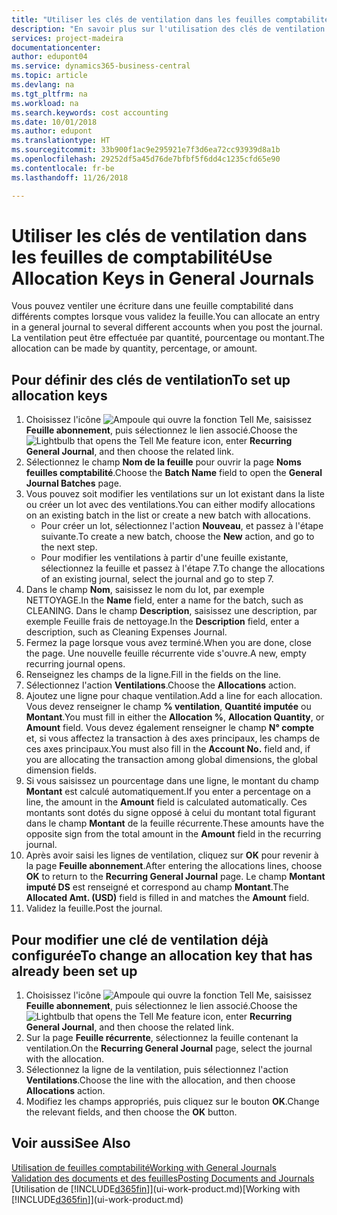 ```yaml
---
title: "Utiliser les clés de ventilation dans les feuilles comptabilité | Microsoft Docs"
description: "En savoir plus sur l'utilisation des clés de ventilation dans les feuilles."
services: project-madeira
documentationcenter: 
author: edupont04
ms.service: dynamics365-business-central
ms.topic: article
ms.devlang: na
ms.tgt_pltfrm: na
ms.workload: na
ms.search.keywords: cost accounting
ms.date: 10/01/2018
ms.author: edupont
ms.translationtype: HT
ms.sourcegitcommit: 33b900f1ac9e295921e7f3d6ea72cc93939d8a1b
ms.openlocfilehash: 29252df5a45d76de7bfbf5f6dd4c1235cfd65e90
ms.contentlocale: fr-be
ms.lasthandoff: 11/26/2018

---
```

# <a name="use-allocation-keys-in-general-journals"></a><span data-ttu-id="41a92-103">Utiliser les clés de ventilation dans les feuilles de comptabilité</span><span class="sxs-lookup"><span data-stu-id="41a92-103">Use Allocation Keys in General Journals</span></span>
<span data-ttu-id="41a92-104">Vous pouvez ventiler une écriture dans une feuille comptabilité dans différents comptes lorsque vous validez la feuille.</span><span class="sxs-lookup"><span data-stu-id="41a92-104">You can allocate an entry in a general journal to several different accounts when you post the journal.</span></span> <span data-ttu-id="41a92-105">La ventilation peut être effectuée par quantité, pourcentage ou montant.</span><span class="sxs-lookup"><span data-stu-id="41a92-105">The allocation can be made by quantity, percentage, or amount.</span></span>

## <a name="to-set-up-allocation-keys"></a><span data-ttu-id="41a92-106">Pour définir des clés de ventilation</span><span class="sxs-lookup"><span data-stu-id="41a92-106">To set up allocation keys</span></span>
1. <span data-ttu-id="41a92-107">Choisissez l'icône ![Ampoule qui ouvre la fonction Tell Me](media/ui-search/search_small.png "Dites-moi ce que vous voulez faire"), saisissez **Feuille abonnement**, puis sélectionnez le lien associé.</span><span class="sxs-lookup"><span data-stu-id="41a92-107">Choose the ![Lightbulb that opens the Tell Me feature](media/ui-search/search_small.png "Tell me what you want to do") icon, enter **Recurring General Journal**, and then choose the related link.</span></span>
2. <span data-ttu-id="41a92-108">Sélectionnez le champ **Nom de la feuille** pour ouvrir la page **Noms feuilles comptabilité**.</span><span class="sxs-lookup"><span data-stu-id="41a92-108">Choose the **Batch Name** field to open the **General Journal Batches** page.</span></span>
3. <span data-ttu-id="41a92-109">Vous pouvez soit modifier les ventilations sur un lot existant dans la liste ou créer un lot avec des ventilations.</span><span class="sxs-lookup"><span data-stu-id="41a92-109">You can either modify allocations on an existing batch in the list or create a new batch with allocations.</span></span>
   * <span data-ttu-id="41a92-110">Pour créer un lot, sélectionnez l'action **Nouveau**, et passez à l'étape suivante.</span><span class="sxs-lookup"><span data-stu-id="41a92-110">To create a new batch, choose the **New** action, and go to the next step.</span></span>
   * <span data-ttu-id="41a92-111">Pour modifier les ventilations à partir d'une feuille existante, sélectionnez la feuille et passez à l'étape 7.</span><span class="sxs-lookup"><span data-stu-id="41a92-111">To change the allocations of an existing journal, select the journal and go to step 7.</span></span>    
4. <span data-ttu-id="41a92-112">Dans le champ **Nom**, saisissez le nom du lot, par exemple NETTOYAGE.</span><span class="sxs-lookup"><span data-stu-id="41a92-112">In the **Name** field, enter a name for the batch, such as CLEANING.</span></span> <span data-ttu-id="41a92-113">Dans le champ **Description**, saisissez une description, par exemple Feuille frais de nettoyage.</span><span class="sxs-lookup"><span data-stu-id="41a92-113">In the **Description** field, enter a description, such as Cleaning Expenses Journal.</span></span>
5. <span data-ttu-id="41a92-114">Fermez la page lorsque vous avez terminé.</span><span class="sxs-lookup"><span data-stu-id="41a92-114">When you are done, close the page.</span></span> <span data-ttu-id="41a92-115">Une nouvelle feuille récurrente vide s'ouvre.</span><span class="sxs-lookup"><span data-stu-id="41a92-115">A new, empty recurring journal opens.</span></span>
6. <span data-ttu-id="41a92-116">Renseignez les champs de la ligne.</span><span class="sxs-lookup"><span data-stu-id="41a92-116">Fill in the fields on the line.</span></span>
7. <span data-ttu-id="41a92-117">Sélectionnez l'action **Ventilations**.</span><span class="sxs-lookup"><span data-stu-id="41a92-117">Choose the **Allocations** action.</span></span>
8. <span data-ttu-id="41a92-118">Ajoutez une ligne pour chaque ventilation.</span><span class="sxs-lookup"><span data-stu-id="41a92-118">Add a line for each allocation.</span></span> <span data-ttu-id="41a92-119">Vous devez renseigner le champ **% ventilation**, **Quantité imputée** ou **Montant**.</span><span class="sxs-lookup"><span data-stu-id="41a92-119">You must fill in either the **Allocation %**, **Allocation Quantity**, or **Amount** field.</span></span> <span data-ttu-id="41a92-120">Vous devez également renseigner le champ **N° compte** et, si vous affectez la transaction à des axes principaux, les champs de ces axes principaux.</span><span class="sxs-lookup"><span data-stu-id="41a92-120">You must also fill in the **Account No.** field and, if you are allocating the transaction among global dimensions, the global dimension fields.</span></span>
9. <span data-ttu-id="41a92-121">Si vous saisissez un pourcentage dans une ligne, le montant du champ **Montant** est calculé automatiquement.</span><span class="sxs-lookup"><span data-stu-id="41a92-121">If you enter a percentage on a line, the amount in the **Amount** field is calculated automatically.</span></span> <span data-ttu-id="41a92-122">Ces montants sont dotés du signe opposé à celui du montant total figurant dans le champ **Montant** de la feuille récurrente.</span><span class="sxs-lookup"><span data-stu-id="41a92-122">These amounts have the opposite sign from the total amount in the **Amount** field in the recurring journal.</span></span>
10. <span data-ttu-id="41a92-123">Après avoir saisi les lignes de ventilation, cliquez sur **OK** pour revenir à la page **Feuille abonnement**.</span><span class="sxs-lookup"><span data-stu-id="41a92-123">After entering the allocations lines, choose **OK** to return to the **Recurring General Journal** page.</span></span> <span data-ttu-id="41a92-124">Le champ **Montant imputé DS** est renseigné et correspond au champ **Montant**.</span><span class="sxs-lookup"><span data-stu-id="41a92-124">The **Allocated Amt. (USD)** field is filled in and matches the **Amount** field.</span></span>
11. <span data-ttu-id="41a92-125">Validez la feuille.</span><span class="sxs-lookup"><span data-stu-id="41a92-125">Post the journal.</span></span>

## <a name="to-change-an-allocation-key-that-has-already-been-set-up"></a><span data-ttu-id="41a92-126">Pour modifier une clé de ventilation déjà configurée</span><span class="sxs-lookup"><span data-stu-id="41a92-126">To change an allocation key that has already been set up</span></span>
1. <span data-ttu-id="41a92-127">Choisissez l'icône ![Ampoule qui ouvre la fonction Tell Me](media/ui-search/search_small.png "Dites-moi ce que vous voulez faire"), saisissez **Feuille abonnement**, puis sélectionnez le lien associé.</span><span class="sxs-lookup"><span data-stu-id="41a92-127">Choose the ![Lightbulb that opens the Tell Me feature](media/ui-search/search_small.png "Tell me what you want to do") icon, enter **Recurring General Journal**, and then choose the related link.</span></span>
2. <span data-ttu-id="41a92-128">Sur la page **Feuille récurrente**, sélectionnez la feuille contenant la ventilation.</span><span class="sxs-lookup"><span data-stu-id="41a92-128">On the **Recurring General Journal** page, select the journal with the allocation.</span></span>
3. <span data-ttu-id="41a92-129">Sélectionnez la ligne de la ventilation, puis sélectionnez l'action **Ventilations**.</span><span class="sxs-lookup"><span data-stu-id="41a92-129">Choose the line with the allocation, and then choose **Allocations** action.</span></span>
4. <span data-ttu-id="41a92-130">Modifiez les champs appropriés, puis cliquez sur le bouton **OK**.</span><span class="sxs-lookup"><span data-stu-id="41a92-130">Change the relevant fields, and then choose the **OK** button.</span></span>

## <a name="see-also"></a><span data-ttu-id="41a92-131">Voir aussi</span><span class="sxs-lookup"><span data-stu-id="41a92-131">See Also</span></span>
[<span data-ttu-id="41a92-132">Utilisation de feuilles comptabilité</span><span class="sxs-lookup"><span data-stu-id="41a92-132">Working with General Journals</span></span>](ui-work-general-journals.md)  
[<span data-ttu-id="41a92-133">Validation des documents et des feuilles</span><span class="sxs-lookup"><span data-stu-id="41a92-133">Posting Documents and Journals</span></span>](ui-post-documents-journals.md)  
<span data-ttu-id="41a92-134">[Utilisation de [!INCLUDE[d365fin](includes/d365fin_md.md)]](ui-work-product.md)</span><span class="sxs-lookup"><span data-stu-id="41a92-134">[Working with [!INCLUDE[d365fin](includes/d365fin_md.md)]](ui-work-product.md)</span></span>

